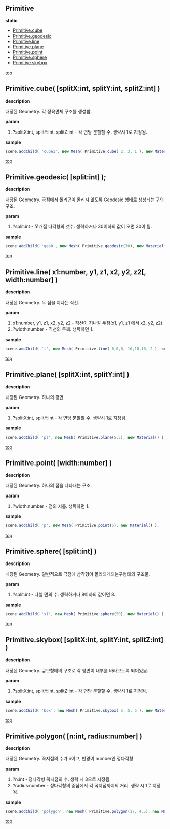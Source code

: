 ## Primitive

**static**

* [Primitive.cube](#primitivecube-splitxint-splityint-splitzint-)
* [Primitive.geodesic](#primitivegeodesic-splitint-)
* [Primitive.line](#primitiveline-x1number-y1-z1-x2-y2-z2-widthnumber-)
* [Primitive.plane](#primitiveplane-splitxint-splityint-)
* [Primitive.point](#primitivepoint-widthnumber-)
* [Primitive.sphere](#primitivesphere-splitint-)
* [Primitive.skybox](#primitiveskybox-splitxint-splityint-splitzint-)

[top](#)
## Primitive.cube( [splitX:int, splitY:int, splitZ:int] )

**description**

내장된 Geometry.
각 정육면체 구조를 생성함.

**param**

1. ?splitX:int, splitY:int, splitZ:int - 각 면당 분할할 수. 생략시 1로 지정됨.

**sample**

```javascript
scene.addChild( 'cube1', new Mesh( Primitive.cube( 2, 3, 1 ), new Material() );
```

[top](#)
## Primitive.geodesic( [split:int] );

**description**

내장된 Geometry.
극점에서 폴리곤이 몰리지 않도록 Geodesic 형태로 생성되는 구의 구조.

**param**

1. ?split:int - 쪼개질 다각형의 갯수. 생략하거나 30이하의 값이 오면 30이 됨.

**sample**

```javascript
scene.addChild( 'geo0', new Mesh( Primitive.geodesic(30), new Material() );
```

[top](#)
## Primitive.line( x1:number, y1, z1, x2, y2, z2[, width:number] )

**description**

내장된 Geometry.
두 점을 지나는 직선.

**param**

1. x1:number, y1, z1, x2, y2, z2 - 직선이 지나갈 두점(x1, y1, z1 에서 x2, y2, z2)
2. ?width:number - 직선의 두께. 생략하면 1.

**sample**

```javascript
scene.addChild( 'l', new Mesh( Primitive.line( 0,0,0, 10,10,10, 2 ), new Material() );
```

[top](#)
## Primitive.plane( [splitX:int, splitY:int] )

**description**

내장된 Geometry.
하나의 평면.

**param**

1. ?splitX:int, splitY:int - 각 면당 분할할 수. 생략시 1로 지정됨.

**sample**

```javascript
scene.addChild( 'pl', new Mesh( Primitive.plane(5,5), new Material() );
```

[top](#)
## Primitive.point( [width:number] )

**description**

내장된 Geometry.
하나의 점을 나타내는 구조.

**param**

1. ?width:number - 점의 지름. 생략하면 1.


**sample**

```javascript
scene.addChild( 'p', new Mesh( Primitive.point(5), new Material() );
```

[top](#)
## Primitive.sphere( [split:int] )

**description**

내장된 Geometry.
일반적으로 극점에 삼각형이 몰리되게되는구형태의 구조물.

**param**

1. ?split:int - 나뉠 면의 수. 생략하거나 8이하의 값이면 8.


**sample**

```javascript
scene.addChild( 's1', new Mesh( Primitive.sphere(50), new Material() );
```

[top](#)
## Primitive.skybox( [splitX:int, splitY:int, splitZ:int] )

**description**

내장된 Geometry.
큐브형태의 구조로 각 평면이 내부를 바라보도록 되어있음.

**param**

1. ?splitX:int, splitY:int, splitZ:int - 각 면당 분할할 수. 생략시 1로 지정됨.


**sample**

```javascript
scene.addChild( 'box', new Mesh( Primitive.skybox( 5, 5, 5 ), new Material() );
```

[top](#)
## Primitive.polygon( [n:int, radius:number] )

**description**

내장된 Geometry.
꼭지점의 수가 n이고, 반경이 number인 정다각형

**param**

1. ?n:int - 정다각형 꼭지점의 수. 생략 시 3으로 지정됨.
2. ?radius:number - 정다각형의 중심에서 각 꼭지점까지의 거리. 생략 시 1로 지정됨.


**sample**

```javascript
scene.addChild( 'polygon', new Mesh( Primitive.polygon(17, 4.5), new Material() ) );
```

[top](#)
